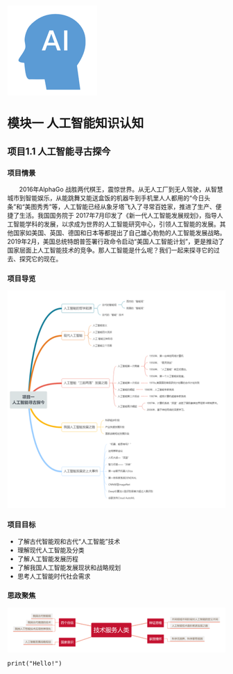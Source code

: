 ![dis](../../images/first/111.png)

# 模块一  人工智能知识认知

## 项目1.1 人工智能寻古探今

### 项目情景

&nbsp;&nbsp;&nbsp;&nbsp;&nbsp;&nbsp;&nbsp;2016年AlphaGo 战胜两代棋王，震惊世界。从无人工厂到无人驾驶，从智慧城市到智能娱乐，从能跳舞又能送盒饭的机器牛到手机里人人都用的“今日头条”和“美图秀秀”等，人工智能已经从象牙塔飞入了寻常百姓家，推进了生产、便捷了生活。我国国务院于 2017年7月印发了《新一代人工智能发展规划》，指导人工智能学科的发展，以求成为世界的人工智能研究中心，引领人工智能的发展。其他国家如美国、英国、德国和日本等都提出了自己雄心勃勃的人工智能发展战略。2019年2月，美国总统特朗普签署行政命令启动“美国人工智能计划”，更是推动了国家层面上人工智能技术的竞争。那人工智能是什么呢？我们一起来探寻它的过去、探究它的现在。

### 项目导览

![dis](../../images/first/123455.png)

### 项目目标

* 了解古代智能观和古代“人工智能”技术
* 理解现代人工智能及分类
* 了解人工智能发展历程
* 了解我国人工智能发展现状和战略规划
* 思考人工智能时代社会需求

### 思政聚焦

![dis](../../images/first/123456.png)
<!-- Configure and load Thebe !-->
<script type="text/x-thebe-config">
  {
      requestKernel: true,
      mountActivateWidget: true,
      mountStatusWidget: true,
      binderOptions: {
      repo: "binder-examples/requirements",
      },
  }
</script>

<script src="https://unpkg.com/thebe@latest/lib/index.js"></script>

<div class="thebe-activate"></div>
<div class="thebe-status"></div>

<pre data-executable="true" data-language="python">print("Hello!")</pre>